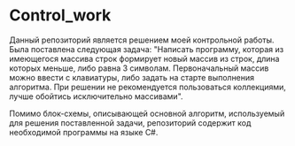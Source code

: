 # Control_work
Данный репозиторий является решением моей контрольной работы. 
Была поставлена следующая задача: "Написать программу, которая из имеющегося массива строк формирует новый массив из строк, длина которых меньше, либо равна 3 символам. 
Первоначальный массив можно ввести с клавиатуры, либо задать на старте выполнения алгоритма. При решении не рекомендуется пользоваться коллекциями, лучше обойтись исключительно массивами".

Помимо блок-схемы, описывающей основной алгоритм, используемый для решения поставленной задачи, репозиторий содержит код необходимой программы на языке C#.
